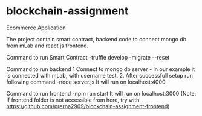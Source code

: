 # blockchain-assignment
Ecommerce Application

The project contain smart contract, backend code to connect mongo db from mLab and react js frontend.

Command to run Smart Contract
-truffle develop
-migrate --reset

Command to run backend 
1 Connect to mongo db server - In our example it is connected with mLab, with username test.
2. After successfull setup run following command
 -node server.js
 It will run on localhost:4000
 
Command to run frontend
-npm run start
It will run on localhost:3000
(Note: If frontend folder is not accessible from here, try with https://github.com/prerna2909/blockchain-assignment-frontend)
